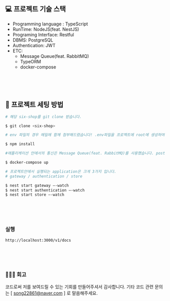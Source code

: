 ## 💻 프로젝트 기술 스택

- Programming language : TypeScript
- RunTime: NodeJS(feat. NestJS)
- Programing Interface: Restful
- DBMS: PostgreSQL
- Authentication: JWT
- ETC:
  <br/>
  - Message Queue(feat. RabbitMQ)
    <br/>
  - TypeORM
    <br/>
  - docker-compose

<br/>
<br/>
<br/>

## 🍴 프로젝트 세팅 방법

```bash
# 해당 six-shop를 git clone 받습니다.

$ git clone <six-shop>
```

```bash
# env 파일의 경우 메일에 함께 첨부해드렸습니다! .env파일을 프로젝트에 root에 생성하여 COPY & PASTE해주시면 됩니다.
```

```bash
$ npm install
```

```bash
#애플리케이션 안에서의 통신은 Message Queue(feat. RabbitMQ)를 사용했습니다. postgres와 RabbitMQ의 경우 docker-compose.yml 파일을 통하여 실행 할 수 있도록 만들어놓았습니다.

$ docker-compose up
```

```bash
# 프로젝트안에서 실행되는 application은 크게 3가지 입니다.
# gateway / authentication / store

$ nest start gateway —-watch
$ nest start authentication —-watch
$ nest start store —-watch
```

<br/>
<br/>
<br/>

### 실행

```bash
http://localhost:3000/v1/docs
```

<br/>
<br/>
<br/>

### 🧑🏻‍💻 회고

코드로써 저를 보여드릴 수 있는 기회를 만들어주셔서 감사합니다.
기타 코드 관련 문의는 [ song22861@naver.com ] 로 말씀해주세요.
